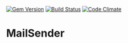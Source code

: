 [![Gem Version](https://badge.fury.io/rb/fde-mail_sender.svg)](https://badge.fury.io/rb/fde-mail_sender)
[![Build Status](https://travis-ci.org/fashion-data-exchange/mail_sender.svg?branch=master)](https://travis-ci.org/fashion-data-exchange/mail_sender)
[![Code Climate](https://codeclimate.com/github/fashion-data-exchange/mail_sender/badges/gpa.svg)](https://codeclimate.com/github/fashion-data-exchange/mail_sender)
# MailSender
